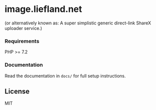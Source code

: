 # image.liefland.net

(or alternatively known as: A super simplistic generic direct-link ShareX uploader service.)

### Requirements

PHP >= 7.2

### Documentation

Read the documentation in `docs/` for full setup instructions.

## License

MIT
